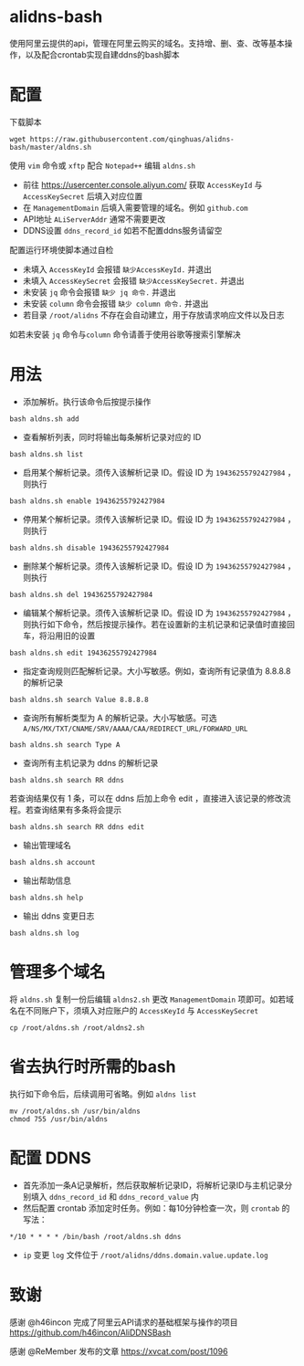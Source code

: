 # alidns-bash
使用阿里云提供的api，管理在阿里云购买的域名。支持增、删、查、改等基本操作，以及配合crontab实现自建ddns的bash脚本
# 配置
下载脚本
```
wget https://raw.githubusercontent.com/qinghuas/alidns-bash/master/aldns.sh
```
使用 ```vim``` 命令或 ```xftp``` 配合 ```Notepad++``` 编辑 ```aldns.sh``` 
* 前往 https://usercenter.console.aliyun.com/ 获取 ```AccessKeyId``` 与 ```AccessKeySecret``` 后填入对应位置
* 在 ```ManagementDomain``` 后填入需要管理的域名。例如 ```github.com```
* API地址 ```ALiServerAddr``` 通常不需要更改
* DDNS设置 ```ddns_record_id``` 如若不配置ddns服务请留空

配置运行环境使脚本通过自检
* 未填入 ```AccessKeyId``` 会报错 ```缺少AccessKeyId.``` 并退出
* 未填入 ```AccessKeySecret``` 会报错 ```缺少AccessKeySecret.``` 并退出
* 未安装 ```jq``` 命令会报错 ```缺少 jq 命令.``` 并退出
* 未安装 ```column``` 命令会报错 ```缺少 column 命令.``` 并退出
* 若目录 ```/root/alidns``` 不存在会自动建立，用于存放请求响应文件以及日志

如若未安装 ```jq``` 命令与```column``` 命令请善于使用谷歌等搜索引擎解决

# 用法
* 添加解析。执行该命令后按提示操作
```
bash aldns.sh add
```
* 查看解析列表，同时将输出每条解析记录对应的 ID
```
bash aldns.sh list
```
* 启用某个解析记录。须传入该解析记录 ID。假设 ID 为 ```19436255792427984``` ，则执行
```
bash aldns.sh enable 19436255792427984
```
* 停用某个解析记录。须传入该解析记录 ID。假设 ID 为 ```19436255792427984``` ，则执行
```
bash aldns.sh disable 19436255792427984
```
* 删除某个解析记录。须传入该解析记录 ID。假设 ID 为 ```19436255792427984``` ，则执行
```
bash aldns.sh del 19436255792427984
```
* 编辑某个解析记录。须传入该解析记录 ID。假设 ID 为 ```19436255792427984``` ，则执行如下命令，然后按提示操作。若在设置新的主机记录和记录值时直接回车，将沿用旧的设置
```
bash aldns.sh edit 19436255792427984
```
* 指定查询规则匹配解析记录。大小写敏感。例如，查询所有记录值为 8.8.8.8 的解析记录
```
bash aldns.sh search Value 8.8.8.8
```
* 查询所有解析类型为 A 的解析记录。大小写敏感。可选 ```A/NS/MX/TXT/CNAME/SRV/AAAA/CAA/REDIRECT_URL/FORWARD_URL```
```
bash aldns.sh search Type A
```
* 查询所有主机记录为 ddns 的解析记录
```
bash aldns.sh search RR ddns
```
若查询结果仅有 1 条，可以在 ddns 后加上命令 edit ，直接进入该记录的修改流程。若查询结果有多条将会提示
```
bash aldns.sh search RR ddns edit
```
* 输出管理域名
```
bash aldns.sh account
```
* 输出帮助信息
```
bash aldns.sh help
```
* 输出 ddns 变更日志
```
bash aldns.sh log
```
# 管理多个域名
将 ```aldns.sh``` 复制一份后编辑 ```aldns2.sh``` 更改 ```ManagementDomain``` 项即可。如若域名在不同账户下，须填入对应账户的 ```AccessKeyId``` 与 ```AccessKeySecret```
```
cp /root/aldns.sh /root/aldns2.sh
```
# 省去执行时所需的bash
执行如下命令后，后续调用可省略。例如 ```aldns list```
```
mv /root/aldns.sh /usr/bin/aldns
chmod 755 /usr/bin/aldns
```
# 配置 DDNS
* 首先添加一条A记录解析，然后获取解析记录ID，将解析记录ID与主机记录分别填入 ```ddns_record_id``` 和 ```ddns_record_value``` 内
* 然后配置 crontab 添加定时任务。例如：每10分钟检查一次，则 ```crontab``` 的写法：
```
*/10 * * * * /bin/bash /root/aldns.sh ddns
```
* ```ip``` 变更 ```log``` 文件位于 ```/root/alidns/ddns.domain.value.update.log```
# 致谢
感谢 @h46incon 完成了阿里云API请求的基础框架与操作的项目 https://github.com/h46incon/AliDDNSBash

感谢 @ReMember 发布的文章 https://xvcat.com/post/1096
